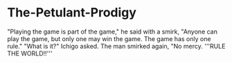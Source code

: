 The-Petulant-Prodigy
====================

"Playing the game is part of the game," he said with a smirk, "Anyone can play the game, but only one may win the game. The game has only one rule." "What is it?" Ichigo asked. The man smirked again, "No mercy. '''RULE THE WORLD!!'''
